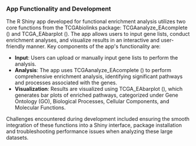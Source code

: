 ### **App Functionality and Development** ###

The R Shiny app developed for functional enrichment analysis utilizes two core functions from the TCGAbiolinks package: TCGAanalyze\_EAcomplete () and TCGA\_EAbarplot (). The app allows users to input gene lists, conduct enrichment analyses, and visualize results in an interactive and user-friendly manner. Key components of the app's functionality are:

- **Input**: Users can upload or manually input gene lists to perform the analysis.
- **Analysis**: The app uses TCGAanalyze\_EAcomplete () to perform comprehensive enrichment analysis, identifying significant pathways and processes associated with the genes.
- **Visualization**: Results are visualized using TCGA\_EAbarplot (), which generates bar plots of enriched pathways, categorized under Gene Ontology (GO), Biological Processes, Cellular Components, and Molecular Functions.

Challenges encountered during development included ensuring the smooth integration of these functions into a Shiny interface, package installation and troubleshooting performance issues when analyzing these large datasets. 
